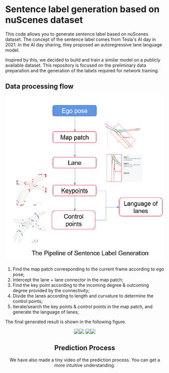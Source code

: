 # Sentence label generation based on nuScenes dataset

This code allows you to generate sentence label based on nuScenes dataset. The concept of the sentence label comes from Tesla's AI day in 2021. In the AI day sharing, they proposed an autoregressive lane language model.

Inspired by this, we decided to build and train a similar model on a publicly available dataset. This repository is focused on the preliminary data preparation and the generation of the labels required for network training.

## Data processing flow
![image](https://github.com/oneline-wsq/nuscenes/blob/master/the%20pipeline%20of%20scentence%20label%20generation.png)

1. Find the map patch corresponding to the current frame according to ego pose;
2. Intercept the lane + lane connector in the map patch;
3. Find the key point according to the incoming degree & outcoming degree provided by the connectivity;
4. Divide the lanes according to length and curvature to determine the control points;
5. Iterate/search the key points & control points in the map patch, and generate the language of lanes;

The final generated result is shown in the following figure.

<center class="half">
    <img src="[https://img-blog.csdn.net/2018061215200776?watermark/2/text/aHR0cHM6Ly9ibG9nLmNzZG4ubmV0L3FxXzIxODA4OTYx/font/5a6L5L2T/fontsize/400/fill/I0JBQkFCMA==/dissolve/70](https://github.com/oneline-wsq/nuscenes/blob/master/visible%20data/0.jpg)" width="200"/><img src="[https://img-blog.csdn.net/20180612152032532?watermark/2/text/aHR0cHM6Ly9ibG9nLmNzZG4ubmV0L3FxXzIxODA4OTYx/font/5a6L5L2T/fontsize/400/fill/I0JBQkFCMA==/dissolve/70](https://github.com/oneline-wsq/nuscenes/blob/master/visible%20data/2.jpg)" width="200"/>
      <img src="[https://img-blog.csdn.net/2018061215200776?watermark/2/text/aHR0cHM6Ly9ibG9nLmNzZG4ubmV0L3FxXzIxODA4OTYx/font/5a6L5L2T/fontsize/400/fill/I0JBQkFCMA==/dissolve/70](https://github.com/oneline-wsq/nuscenes/blob/master/visible%20data/33.jpg)" width="200"/><img src="[https://img-blog.csdn.net/20180612152032532?watermark/2/text/aHR0cHM6Ly9ibG9nLmNzZG4ubmV0L3FxXzIxODA4OTYx/font/5a6L5L2T/fontsize/400/fill/I0JBQkFCMA==/dissolve/70](https://github.com/oneline-wsq/nuscenes/blob/master/visible%20data/35.jpg)" width="200"/>


## Prediction Process

We have also made a tiny video of the prediction process. You can get a more intuitive understanding.

